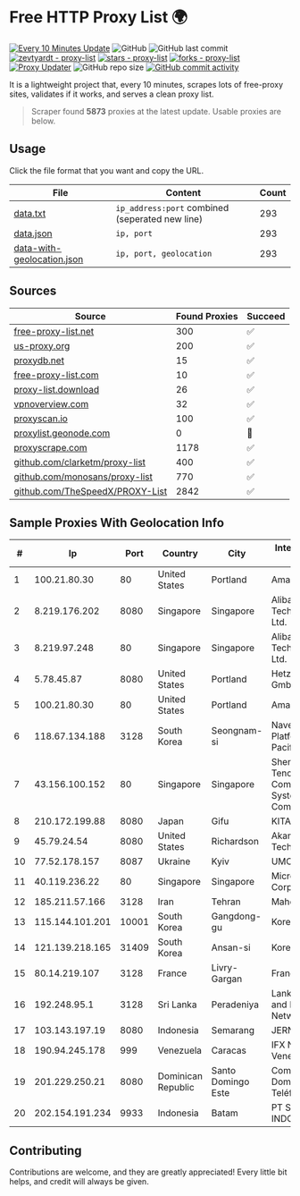 
# Free HTTP Proxy List 🌍

[![Every 10 Minutes Update](https://github.com/mertguvencli/http-proxy-list/actions/workflows/main.yml/badge.svg?branch=main)](https://github.com/mertguvencli/http-proxy-list/actions/workflows/main.yml)
![GitHub](https://img.shields.io/github/license/mertguvencli/http-proxy-list)
![GitHub last commit](https://img.shields.io/github/last-commit/mertguvencli/http-proxy-list)
[![zevtyardt - proxy-list](https://img.shields.io/static/v1?label=zevtyardt&message=proxy-list&color=blue&logo=github)](https://github.com/zevtyardt/proxy-list "Go to GitHub repo")
[![stars - proxy-list](https://img.shields.io/github/stars/zevtyardt/proxy-list?style=social)](https://github.com/zevtyardt/proxy-list)
[![forks - proxy-list](https://img.shields.io/github/forks/zevtyardt/proxy-list?style=social)](https://github.com/zevtyardt/proxy-list)
[![Proxy Updater](https://github.com/zevtyardt/proxy-list/workflows/Proxy%20Updater/badge.svg)](https://github.com/zevtyardt/proxy-list/actions?query=workflow:"Proxy+Updater")
![GitHub repo size](https://img.shields.io/github/repo-size/zevtyardt/proxy-list)
[![GitHub commit activity](https://img.shields.io/github/commit-activity/m/zevtyardt/proxy-list?logo=commits)](https://github.com/zevtyardt/proxy-list/commits/main)

It is a lightweight project that, every 10 minutes, scrapes lots of free-proxy sites, validates if it works, and serves a clean proxy list.

> Scraper found **5873** proxies at the latest update. Usable proxies are below.

## Usage

Click the file format that you want and copy the URL.

|File|Content|Count|
|----|-------|-----|
|[data.txt](https://raw.githubusercontent.com/mertguvencli/http-proxy-list/main/proxy-list/data.txt)|`ip_address:port` combined (seperated new line)|293|
|[data.json](https://raw.githubusercontent.com/mertguvencli/http-proxy-list/main/proxy-list/data.json)|`ip, port`|293|
|[data-with-geolocation.json](https://raw.githubusercontent.com/mertguvencli/http-proxy-list/main/proxy-list/data-with-geolocation.json)|`ip, port, geolocation`|293|

## Sources

|Source|Found Proxies|Succeed|
|------|-------------|-------|
|[free-proxy-list.net](https://free-proxy-list.net)|300|✅|
|[us-proxy.org](https://www.us-proxy.org)|200|✅|
|[proxydb.net](http://proxydb.net)|15|✅|
|[free-proxy-list.com](https://free-proxy-list.com/?page=&port=&type%5B%5D=http&type%5B%5D=https&up_time=0&search=Search)|10|✅|
|[proxy-list.download](https://www.proxy-list.download/HTTP)|26|✅|
|[vpnoverview.com](https://vpnoverview.com/privacy/anonymous-browsing/free-proxy-servers)|32|✅|
|[proxyscan.io](https://www.proxyscan.io)|100|✅|
|[proxylist.geonode.com](https://proxylist.geonode.com/api/proxy-list?limit=300&page=1&sort_by=lastChecked&sort_type=desc&protocols=http,https)|0|🚫|
|[proxyscrape.com](https://api.proxyscrape.com/v2/?request=displayproxies&protocol=http&timeout=10000&country=all&ssl=all&anonymity=all)|1178|✅|
|[github.com/clarketm/proxy-list](https://raw.githubusercontent.com/clarketm/proxy-list/master/proxy-list-raw.txt)|400|✅|
|[github.com/monosans/proxy-list](https://raw.githubusercontent.com/monosans/proxy-list/main/proxies/http.txt)|770|✅|
|[github.com/TheSpeedX/PROXY-List](https://raw.githubusercontent.com/TheSpeedX/PROXY-List/master/http.txt)|2842|✅|


## Sample Proxies With Geolocation Info

|#|Ip|Port|Country|City|Internet Service Provider|
|-|--|----|-------|----|-------------------------|
|1|100.21.80.30|80|United States|Portland|Amazon.com, Inc.|
|2|8.219.176.202|8080|Singapore|Singapore|Alibaba (US) Technology Co., Ltd.|
|3|8.219.97.248|80|Singapore|Singapore|Alibaba (US) Technology Co., Ltd.|
|4|5.78.45.87|8080|United States|Portland|Hetzner Online GmbH|
|5|100.21.80.30|80|United States|Portland|Amazon.com, Inc.|
|6|118.67.134.188|3128|South Korea|Seongnam-si|Naver Business Platform Asia Pacific Pte. Ltd.|
|7|43.156.100.152|80|Singapore|Singapore|Shenzhen Tencent Computer Systems Company Limited|
|8|210.172.199.88|8080|Japan|Gifu|KITAGATA|
|9|45.79.24.54|8080|United States|Richardson|Akamai Technologies, Inc.|
|10|77.52.178.157|8087|Ukraine|Kyiv|UMC|
|11|40.119.236.22|80|Singapore|Singapore|Microsoft Corporation|
|12|185.211.57.166|3128|Iran|Tehran|Mahdiar Rafiee|
|13|115.144.101.201|10001|South Korea|Gangdong-gu|Korea Telecom|
|14|121.139.218.165|31409|South Korea|Ansan-si|Korea Telecom|
|15|80.14.219.107|3128|France|Livry-Gargan|France Telecom|
|16|192.248.95.1|3128|Sri Lanka|Peradeniya|Lanka Education and Research Network|
|17|103.143.197.19|8080|Indonesia|Semarang|JERNIHNETWORK|
|18|190.94.245.178|999|Venezuela|Caracas|IFX Networks Venezuela C.A.|
|19|201.229.250.21|8080|Dominican Republic|Santo Domingo Este|Compañía Dominicana de Teléfonos S. A.|
|20|202.154.191.234|9933|Indonesia|Batam|PT SOLNET INDONESIA|



## Contributing

Contributions are welcome, and they are greatly appreciated! Every
little bit helps, and credit will always be given.

